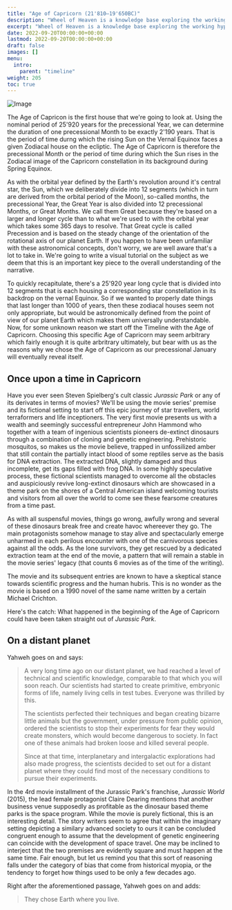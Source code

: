 ```yaml
---
title: "Age of Capricorn (21'810—19'650BC)"
description: "Wheel of Heaven is a knowledge base exploring the working hypothesis that life on Earth was intelligently designed by an extraterrestrial civilization, the so-called Elohim."
excerpt: "Wheel of Heaven is a knowledge base exploring the working hypothesis that life on Earth was intelligently designed by an extraterrestrial civilization, the so-called Elohim."
date: 2022-09-20T00:00:00+00:00
lastmod: 2022-09-20T00:00:00+00:00
draft: false
images: []
menu:
  intro:
    parent: "timeline"
weight: 205
toc: true
---
```


![Image](images/moodscape_04.jpg "moodscape_04")

The Age of Capricon is the first house that we're going to look at. Using the nominal period of 25'920 years for the precessional Year, we can determine the duration of one precessional Month to be exactly 2'190 years. That is the period of time durng which the rising Sun on the Vernal Equinox faces a given Zodiacal house on the ecliptic. The Age of Capricorn is therefore the precessional Month or the period of time during which the Sun rises in the Zodiacal image of the Capricorn constellation in its background during Spring Equinox.

As with the orbital year defined by the Earth's revolution around it's central star, the Sun, which we deliberately divide into 12 segments (which in turn are derived from the orbital period of the Moon), so-called months, the precessional Year, the Great Year is also divided into 12 precessional Months, or Great Months. We call them Great because they're based on a larger and longer cycle than to what we're used to with the orbital year which takes some 365 days to resolve. That Great cycle is called Precession and is based on the steady change of the orientation of the rotational axis of our planet Earth. If you happen to have been unfamiliar with these astronomical concepts, don't worry, we are well aware that's a lot to take in. We're going to write a visual tutorial on the subject as we deem that this is an important key piece to the overall understanding of the narrative.

To quickly recapitulate, there's a 25'920 year long cycle that is divided into 12 segments that is each housing a corresponding star constellation in its backdrop on the vernal Equinox. So if we wanted to properly date things that last longer than 1000 of years, then these zodiacal houses seem not only appropriate, but would be astronomically defined from the point of view of our planet Earth which makes them universally understandable. Now, for some unknown reason we start off the Timeline with the Age of Capricorn. Choosing this specific Age of Capricorn may seem arbitrary which fairly enough it is quite arbritrary ultimately, but bear with us as the reasons why we chose the Age of Capricorn as our precessional January will eventually reveal itself.

## Once upon a time in Capricorn

Have you ever seen Steven Spielberg's cult classic _Jurassic Park_ or any of its derivates in terms of movies? We'll be using the movie series' premise and its fictional setting to start off this epic journey of star travellers, world terraformers and life inceptioners. The very first movie presents us with a wealth and seemingly successful entrepreneur John Hammond who together with a team of ingenious scientists pioneers de-extinct dinosaurs through a combination of cloning and genetic engineering. Prehistoric mosquitos, so makes us the movie believe, trapped in unfossilized amber that still contain the partially intact blood of some reptiles serve as the basis for DNA extraction. The extracted DNA, slightly damaged and thus incomplete, get its gaps filled with frog DNA. In some highly speculative process, these fictional scientists managed to overcome all the obstacles and auspiciously revive long-extinct dinosaurs which are showcased in a theme park on the shores of a Central American island welcoming tourists and visitors from all over the world to come see these fearsome creatures from a time past.

As with all suspensful movies, things go wrong, awfully wrong and several of these dinosaurs break free and create havoc whereever they go. The main protagonists somehow manage to stay alive and spectacularly emerge unharmed in each perilous encounter with one of the carnivorous species against all the odds. As the lone survivors, they get rescued by a dedicated extraction team at the end of the movie, a pattern that will remain a stable in the movie series' legacy (that counts 6 movies as of the time of the writing).

The movie and its subsequent entries are known to have a skeptical stance towards scientific progress and the human hubris. This is no wonder as the movie is based on a 1990 novel of the same name written by a certain Michael Crichton.

Here's the catch: What happened in the beginning of the Age of Capricorn could have been taken straight out of _Jurassic Park_.

## On a distant planet

Yahweh goes on and says:

> A very long time ago on our distant planet, we had reached a level of technical and scientific knowledge, comparable to that which you will soon reach. Our scientists had started to create primitive, embryonic forms of life, namely living cells in test tubes. Everyone was thrilled by this.
>
> The scientists perfected their techniques and began creating bizarre little animals but the government, under pressure from public opinion, ordered the scientists to stop their experiments for fear they would create monsters, which would become dangerous to society. In fact one of these animals had broken loose and killed several people.
>
> Since at that time, interplanetary and intergalactic explorations had also made progress, the scientists decided to set out for a distant planet where they could find most of the necessary conditions to pursue their experiments.

In the 4rd movie installment of the Jurassic Park's franchise, _Jurassic World_ (2015), the lead female protagonist Claire Dearing mentions that another business venue supposedly as profitable as the dinosaur based theme parks is the space program. While the movie is purely fictional, this is an interesting detail. The story writers seem to agree that within the imaginary setting depicting a similary advanced society to ours it can be concluded congruent enough to assume that the development of genetic engineering can coincide with the development of space travel. One may be inclined to interject that the two premises are evidently square and must happen at the same time. Fair enough, but let us remind you that this sort of reasoning falls under the category of bias that come from historical myopia, or the tendency to forget how things used to be only a few decades ago.

Right after the aforementioned passage, Yahweh goes on and adds:

> They chose Earth where you live.
